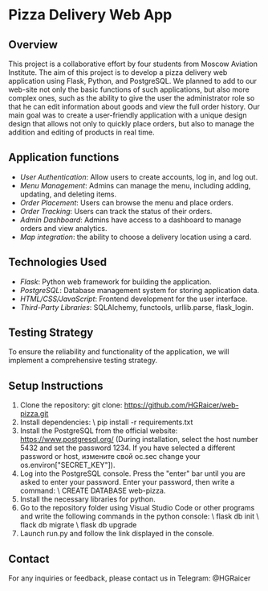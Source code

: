 # Pizza Delivery Web App

## Overview
This project is a collaborative effort by four students from Moscow Aviation Institute. The aim of this project is to develop a pizza delivery web application using Flask, Python, and PostgreSQL. We planned to add to our web-site not only the basic functions of such applications, but also more complex ones, such as the ability to give the user the administrator role so that he can edit information about goods and view the full order history. Our main goal was to create a user-friendly application with a unique design design that allows not only to quickly place orders, but also to manage the addition and editing of products in real time.

## Application functions
- *User Authentication*: Allow users to create accounts, log in, and log out.
- *Menu Management*: Admins can manage the menu, including adding, updating, and deleting items.
- *Order Placement*: Users can browse the menu and place orders.
- *Order Tracking*: Users can track the status of their orders.
- *Admin Dashboard*: Admins have access to a dashboard to manage orders and view analytics.
- *Маp integration*: the ability to choose a delivery location using a card.

## Technologies Used
- *Flask*: Python web framework for building the application.
- *PostgreSQL*: Database management system for storing application data.
- *HTML/CSS/JavaScript*: Frontend development for the user interface.
- *Third-Party Libraries*: SQLAlchemy, functools, urllib.parse, flask_login.

## Testing Strategy
To ensure the reliability and functionality of the application, we will implement a comprehensive testing strategy.
  
## Setup Instructions
1. Clone the repository: git clone: https://github.com/HGRaicer/web-pizza.git
2. Install dependencies: \ pip install -r requirements.txt
4. Install the PostgreSQL from the official website: https://www.postgresql.org/ (During installation, select the host number 5432 and set the password 1234. If you have selected a different password or host, 
измените свой oc.sec
change your os.environ["SECRET_KEY"]).
5. Log into the PostgreSQL console. Press the "enter" bar until you are asked to enter your password. Enter your password, then write a command: \ CREATE DATABASE web-pizza.
6. Install the necessary libraries for python.
7. Go to the repository folder using Visual Studio Code or other programs and write the following commands in the python console: \ flask db init \ flack db migrate \ flask db upgrade
8. Launch run.py and follow the link displayed in the console.

## Contact
For any inquiries or feedback, please contact us in Telegram: @HGRaicer
